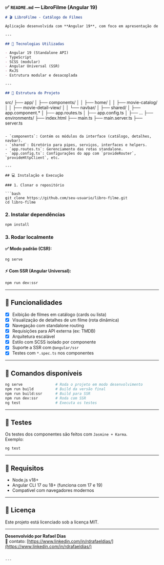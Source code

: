 

### ✅ `README.md` — LibroFilme (Angular 19)

```markdown
# 🎬 LibroFilme - Catálogo de Filmes

Aplicação desenvolvida com **Angular 19**, com foco em apresentação de filmes e detalhes de forma modular, responsiva e performática. O projeto segue boas práticas de arquitetura, com uso de SSR (Server Side Rendering), componentes reutilizáveis e organização por domínio.

---

## 🚀 Tecnologias Utilizadas

- Angular 19 (Standalone API)
- TypeScript
- SCSS (modular)
- Angular Universal (SSR)
- RxJS
- Estrutura modular e desacoplada

---

## 📂 Estrutura do Projeto

```
src/
├── app/
│   ├── components/
│   │   ├── home/
│   │   ├── movie-catalog/
│   │   ├── movie-detail-view/
│   │   └── navbar/
│   ├── shared/
│   ├── app.component.*
│   ├── app.routes.ts
│   ├── app.config.ts
│   ├── ...
├── environments/
├── index.html
├── main.ts
├── main.server.ts
├── server.ts
```

- `components`: Contém os módulos da interface (catálogo, detalhes, navbar).
- `shared`: Diretório para pipes, serviços, interfaces e helpers.
- `app.routes.ts`: Gerenciamento das rotas standalone.
- `app.config.ts`: Configurações do app com `provideRouter`, `provideHttpClient`, etc.

---

## 💻 Instalação e Execução

### 1. Clonar o repositório

```bash
git clone https://github.com/seu-usuario/libro-filme.git
cd libro-filme
```

### 2. Instalar dependências

```bash
npm install
```

### 3. Rodar localmente

#### ✅ Modo padrão (CSR):
```bash
ng serve
```

#### ⚡ Com SSR (Angular Universal):
```bash
npm run dev:ssr
```

---

## 🧩 Funcionalidades

- [x] Exibição de filmes em catálogo (cards ou lista)
- [x] Visualização de detalhes de um filme (rota dinâmica)
- [x] Navegação com standalone routing
- [x] Requisições para API externa (ex: TMDB)
- [x] Arquitetura escalável
- [x] Estilo com SCSS isolado por componente
- [x] Suporte a SSR com `@angular/ssr`
- [x] Testes com `*.spec.ts` nos componentes

---

## 🔧 Comandos disponíveis

```bash
ng serve               # Roda o projeto em modo desenvolvimento
npm run build          # Build da versão final
npm run build:ssr      # Build para SSR
npm run dev:ssr        # Roda com SSR
ng test                # Executa os testes
```

---

## 🧪 Testes

Os testes dos componentes são feitos com `Jasmine + Karma`.  
Exemplo:

```bash
ng test
```

---

## 📌 Requisitos

- Node.js v18+
- Angular CLI 17 ou 18+ (funciona com 17 e 19)
- Compatível com navegadores modernos

---

## 📃 Licença

Este projeto está licenciado sob a licença MIT.

---

**Desenvolvido por Rafael Dias**  
📧 contato: [https://www.linkedin.com/in/rdrafaeldias/](https://www.linkedin.com/in/rdrafaeldias/)
```

---

